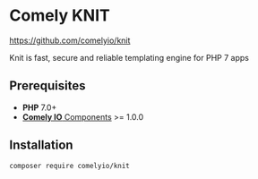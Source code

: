 # Comely KNIT

https://github.com/comelyio/knit

Knit is fast, secure and reliable templating engine for PHP 7 apps

## Prerequisites

* **PHP** 7.0+
* [**Comely IO** Components](https://github.com/comelyio/comely) >= 1.0.0

## Installation

`composer require comelyio/knit`